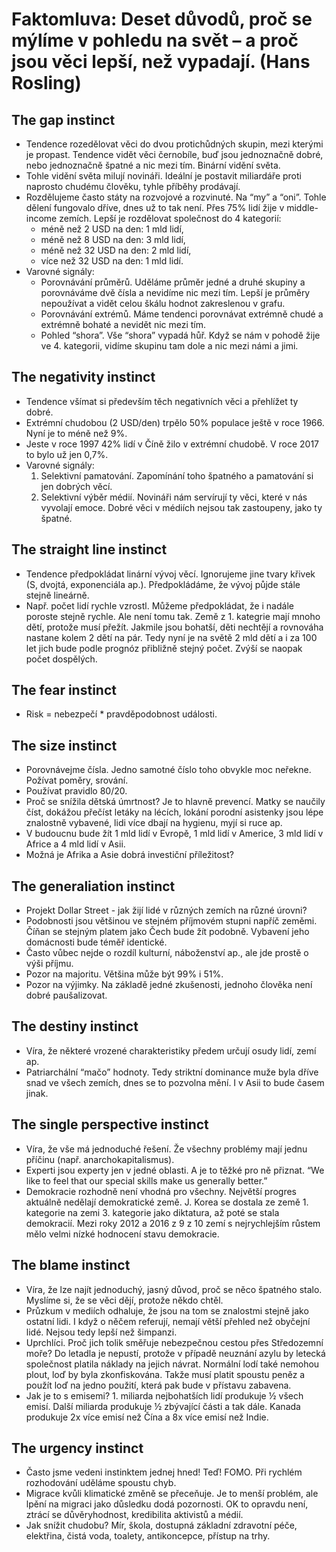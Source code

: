 # Faktomluva: Deset důvodů, proč se mýlíme v pohledu na svět – a proč jsou věci lepší, než vypadají. (Hans Rosling)
## The gap instinct
* Tendence rozedělovat věci do dvou protichůdných skupin, mezi kterými je propast. Tendence vidět věci černobíle, buď jsou jednoznačně dobré, nebo jednoznačně špatné a nic mezi tím. Binární vidění světa.
* Tohle vidění světa milují novináři. Ideální je postavit miliardáře proti naprosto chudému člověku, tyhle příběhy prodávají. 
* Rozdělujeme často státy na rozvojové a rozvinuté. Na “my” a “oni”. Tohle dělení fungovalo dříve, dnes už to tak není. Přes 75% lidí žije v middle-income zemích. Lepší je rozdělovat společnost do 4 kategorií:
  * méně než 2 USD na den: 1 mld lidí, 
  * méně než 8 USD na den: 3 mld lidí,
  * méně než 32 USD na den: 2 mld lidí,
  * více než 32 USD na den: 1 mld lidí.
* Varovné signály:
  * Porovnávání průměrů. Uděláme průměr jedné a druhé skupiny a porovnáváme dvě čísla a nevidíme nic mezi tím. Lepší je průměry nepoužívat a vidět celou škálu hodnot zakreslenou v grafu.
  * Porovnávání extrémů. Máme tendenci porovnávat extrémně chudé a extrémně bohaté a nevidět nic mezi tím.
  * Pohled “shora”. Vše “shora” vypadá hůř. Když se nám v pohodě žije ve 4. kategorii, vidíme skupinu tam dole a nic mezi námi a jimi.
## The negativity instinct
* Tendence všímat si především těch negativních věci a přehlížet ty dobré.
* Extrémní chudobou (2 USD/den) trpělo 50% populace ještě v roce 1966. Nyní je to méně než 9%.
* Jeste v roce 1997 42% lidí v Číně žilo v extrémní chudobě. V roce 2017 to bylo už jen 0,7%.
* Varovné signály: 
  1) Selektivní pamatování. Zapomínání toho špatného a pamatování si jen dobrých věcí.
  2) Selektivní výběr médií. Novináři nám servírují ty věci, které v nás vyvolají emoce. Dobré věci v médiích nejsou tak zastoupeny, jako ty špatné. 
## The straight line instinct
* Tendence předpokládat linární vývoj věcí. Ignorujeme jine tvary křivek (S, dvojtá, exponenciála ap.). Předpokládáme, že vývoj půjde stále stejně lineárně.
* Např. počet lidí rychle vzrostl. Můžeme předpokládat, že i nadále poroste stejně rychle. Ale není tomu tak. Země z 1. kategrie mají mnoho dětí, protože musí přežít. Jakmile jsou bohatší, děti nechtějí a rovnováha nastane kolem 2 dětí na pár. Tedy nyní je na světě 2 mld dětí a i za 100 let jich bude podle prognóz přibližně stejný počet. Zvýší se naopak počet dospělých.
## The fear instinct
* Risk = nebezpečí * pravděpodobnost události.
## The size instinct
* Porovnávejme čísla. Jedno samotné číslo toho obvykle moc neřekne. Požívat poměry, srování.
* Používat pravidlo 80/20.
* Proč se snížila dětská úmrtnost? Je to hlavně prevencí. Matky se naučily číst, dokážou přečíst letáky na lécích, lokání porodní asistenky jsou lépe znalostně vybavené, lidi více dbají na hygienu, myjí si ruce ap.
* V budoucnu bude žít 1 mld lidí v Evropě, 1 mld lidí v Americe, 3 mld lidí v Africe a 4 mld lidí v Asii. 
* Možná je Afrika a Asie dobrá investiční příležitost?
## The generaliation instinct
* Projekt Dollar Street - jak žijí lidé v různých zemích na různé úrovni?
* Podobnosti jsou většinou ve stejném příjmovém stupni napříč zeměmi. Číňan se stejným platem jako Čech bude žít podobně. Vybavení jeho domácnosti bude téměř identické.
* Často vůbec nejde o rozdíl kulturní, náboženství ap., ale jde prostě o výši příjmu.
* Pozor na majoritu. Většina může být 99% i 51%. 
* Pozor na výjimky. Na základě jedné zkušenosti, jednoho člověka není dobré paušalizovat.
## The destiny instinct
* Víra, že některé vrozené charakteristiky předem určují osudy lidí, zemí ap.
* Patriarchální “mačo” hodnoty. Tedy striktní dominance muže byla dříve snad ve všech zemích, dnes se to pozvolna mění. I v Asii to bude časem jinak.
## The single perspective instinct
* Víra, že vše má jednoduché řešení. Že všechny problémy mají jednu příčinu (např. anarchokapitalismus).
* Experti jsou experty jen v jedné oblasti. A je to těžké pro ně přiznat. “We like to feel that our special skills make us generally better.”
* Demokracie rozhodně není vhodná pro všechny. Největší progres aktuálně nedělají demokratické země. J. Korea se dostala ze země 1. kategorie na zemi 3. kategorie jako diktatura, až poté se stala demokracií. Mezi roky 2012 a 2016 z 9 z 10 zemí s nejrychlejším růstem mělo velmi nízké hodnocení stavu demokracie.
## The blame instinct
* Víra, že lze najít jednoduchý, jasný důvod, proč se něco špatného stalo. Myslíme si, že se věci dějí, protože někdo chtěl.
* Průzkum v mediích odhaluje, že jsou na tom se znalostmi stejně jako ostatní lidi. I když o něčem referují, nemají větší přehled než obyčejní lidé. Nejsou tedy lepší než šimpanzi.
* Uprchlíci. Proč jich tolik směřuje nebezpečnou cestou přes Středozemní moře? Do letadla je nepustí, protože v případě neuznání azylu by letecká společnost platila náklady na jejich návrat. Normální lodí také nemohou plout, loď by byla zkonfiskována. Takže musí platit spoustu peněz a použít loď na jedno použití, která pak bude v přístavu zabavena.
* Jak je to s emisemi? 1. miliarda nejbohatších lidí produkuje ½ všech emisí. Další miliarda produkuje ½ zbývající části a tak dále. Kanada produkuje 2x více emisí než Čína a 8x více emisí než Indie.
## The urgency instinct
* Často jsme vedeni instinktem jednej hned! Teď! FOMO. Při rychlém rozhodování uděláme spoustu chyb.
* Migrace kvůli klimatické změně se přeceňuje. Je to menší problém, ale lpění na migraci jako důsledku dodá pozornosti. OK to opravdu není, ztrácí se důvěryhodnost, kredibilita aktivistů a médií.
* Jak snížit chudobu? Mír, škola, dostupná základní zdravotní péče, elektřina, čistá voda, toalety, antikoncepce, přístup na trhy.
